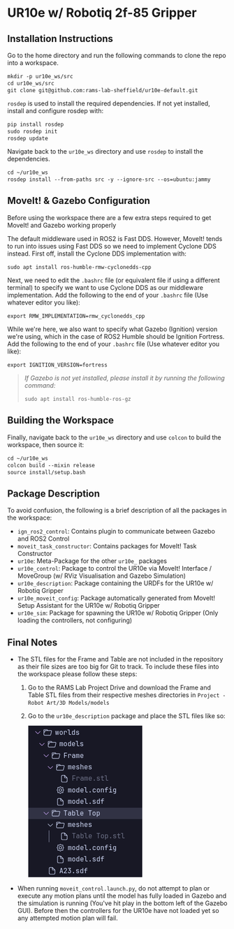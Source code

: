 # UR10e w/ Robotiq 2f-85 Gripper

## Installation Instructions
Go to the home directory and run the following commands to clone the repo into a workspace.
```
mkdir -p ur10e_ws/src
cd ur10e_ws/src
git clone git@github.com:rams-lab-sheffield/ur10e-default.git
```

`rosdep` is used to install the required dependencies. If not yet installed, install and configure rosdep with:
```
pip install rosdep
sudo rosdep init
rosdep update
```

Navigate back to the `ur10e_ws` directory and use `rosdep` to install the dependencies.
```
cd ~/ur10e_ws
rosdep install --from-paths src -y --ignore-src --os=ubuntu:jammy
```

## MoveIt! & Gazebo Configuration
Before using the workspace there are a few extra steps required to get MoveIt! and Gazebo working properly

The default middleware used in ROS2 is Fast DDS. However, MoveIt! tends to run into issues using Fast DDS so we need to implement Cyclone DDS instead. First off, install the Cyclone DDS implementation with:
```
sudo apt install ros-humble-rmw-cyclonedds-cpp
```

Next, we need to edit the `.bashrc` file (or equivalent file if using a different terminal) to specify we want to use Cyclone DDS as our middleware implementation. Add the following to the end of your `.bashrc` file (Use whatever editor you like):
```
export RMW_IMPLEMENTATION=rmw_cyclonedds_cpp
```

While we're here, we also want to specify what Gazebo (Ignition) version we're using, which in the case of ROS2 Humble should be Ignition Fortress. Add the following to the end of your `.bashrc` file (Use whatever editor you like):
```
export IGNITION_VERSION=fortress
```

>*If Gazebo is not yet installed, please install it by running the following command:*
>```
>sudo apt install ros-humble-ros-gz
>```

## Building the Workspace
Finally, navigate back to the `ur10e_ws` directory and use `colcon` to build the workspace, then source it:
```
cd ~/ur10e_ws
colcon build --mixin release
source install/setup.bash
```

## Package Description
To avoid confusion, the following is a brief description of all the packages in the workspace:
- `ign_ros2_control`: Contains plugin to communicate between Gazebo and ROS2 Control
- `moveit_task_constructor`: Contains packages for MoveIt! Task Constructor
- `ur10e`: Meta-Package for the other `ur10e_` packages
- `ur10e_control`: Package to control the UR10e via MoveIt! Interface / MoveGroup (w/ RViz Visualisation and Gazebo Simulation)
- `ur10e_description`: Package containing the URDFs for the UR10e w/ Robotiq Gripper
- `ur10e_moveit_config`: Package automatically generated from MoveIt! Setup Assistant for the UR10e w/ Robotiq Gripper
- `ur10e_sim`: Package for spawning the UR10e w/ Robotiq Gripper (Only loading the controllers, not configuring)

## Final Notes
- The STL files for the Frame and Table are not included in the repository as their file sizes are too big for Git to track. To include these files into the workspace please follow these steps:
    1. Go to the RAMS Lab Project Drive and download the Frame and Table STL files from their respective meshes directories in `Project - Robot Art/3D Models/models`
    2. Go to the `ur10e_description` package and place the STL files like so:
       
       ![STL File Path](_images/STL%20File%20Path.png)
- When running `moveit_control.launch.py`, do not attempt to plan or execute any motion plans until the model has fully loaded in Gazebo and the simulation is running (You've hit play in the bottom left of the Gazebo GUI). Before then the controllers for the UR10e have not loaded yet so any attempted motion plan will fail.